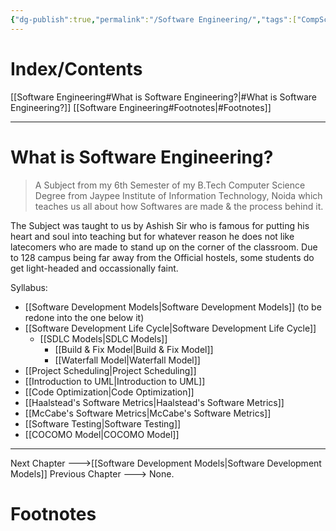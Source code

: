 ```yaml
---
{"dg-publish":true,"permalink":"/Software Engineering/","tags":["CompSci","Software-Development"]}
---
```


# Index/Contents
[[Software Engineering#What is Software Engineering?\|#What is Software Engineering?]]
[[Software Engineering#Footnotes\|#Footnotes]]

-----
# What is Software Engineering?
> A Subject from my 6th Semester of my B.Tech Computer Science Degree from Jaypee Institute of Information Technology, Noida which teaches us all about how Softwares are made & the process behind it.

The Subject was taught to us by Ashish Sir who is famous for putting his heart and soul into teaching but for whatever reason he does not like latecomers who are made to stand up on the corner of the classroom. Due to 128 campus being far away from the Official hostels, some students do get light-headed and occassionally faint.

Syllabus:
- [[Software Development Models\|Software Development Models]] (to be redone into the one below it)
- [[Software Development Life Cycle\|Software Development Life Cycle]]
	- [[SDLC Models\|SDLC Models]]
		- [[Build & Fix Model\|Build & Fix Model]]
		- [[Waterfall Model\|Waterfall Model]]
- [[Project Scheduling\|Project Scheduling]]
- [[Introduction to UML\|Introduction to UML]]
- [[Code Optimization\|Code Optimization]]
- [[Haalstead's Software Metrics\|Haalstead's Software Metrics]]
- [[McCabe's Software Metrics\|McCabe's Software Metrics]]
- [[Software Testing\|Software Testing]]
- [[COCOMO Model\|COCOMO Model]]

---
Next Chapter --->[[Software Development Models\|Software Development Models]]
Previous Chapter ---> None.
# Footnotes


